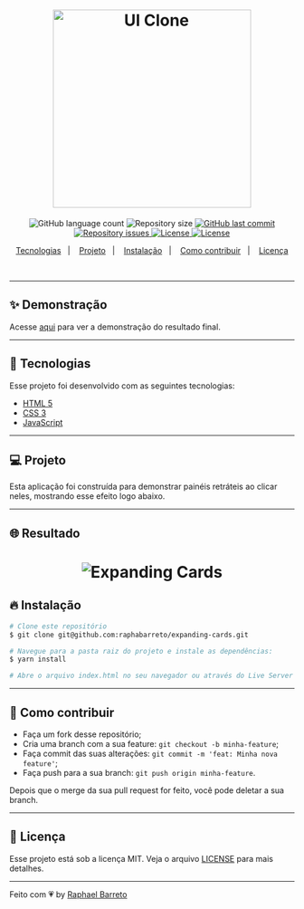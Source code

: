 <h1 align="center">
  <img alt="UI Clone" title="#delicinha" src="https://res.cloudinary.com/raphael-barreto/image/upload/v1607834323/.github/50projects-50days/50projects-50days_geyuxg.png" width="350px" />
  <br/>
</h1>

<p align="center">
  <img alt="GitHub language count" src="https://img.shields.io/github/languages/count/raphabarreto/expanding-cards">

  <img alt="Repository size" src="https://img.shields.io/github/repo-size/raphabarreto/expanding-cards">

  <a href="https://github.com/raphabarreto/expanding-cards/commits/master">
    <img alt="GitHub last commit" src="https://img.shields.io/github/last-commit/raphabarreto/expanding-cards">
  </a>

  <a href="https://github.com/raphabarreto/expanding-cards/issues">
    <img alt="Repository issues" src="https://img.shields.io/github/issues/raphabarreto/expanding-cards">
  </a>

  <a href="https://github.com/raphabarreto/expanding-cards/blob/master/LICENSE.md">
    <img alt="License" src="https://img.shields.io/badge/license-MIT-brightgreen">
  <a>

  <a href="https://app.netlify.com/sites/expanding-cards-raphaelbarreto/deploys">
    <img alt="License" src="https://api.netlify.com/api/v1/badges/4d73975b-ef60-4539-88dc-8924d6161bb5/deploy-status">
  <a>
</p>

<p align="center">
  <a href="#-tecnologias">Tecnologias</a>&nbsp;&nbsp;&nbsp;|&nbsp;&nbsp;&nbsp;
  <a href="#-projeto">Projeto</a>&nbsp;&nbsp;&nbsp;|&nbsp;&nbsp;&nbsp;
  <a href="#-instalação">Instalação</a>&nbsp;&nbsp;&nbsp;|&nbsp;&nbsp;&nbsp;
  <a href="#-instalação">Como contribuir</a>&nbsp;&nbsp;&nbsp;|&nbsp;&nbsp;&nbsp;
  <a href="#-licença">Licença</a>
</p>

<br>

---

## ✨ Demonstração

<p >Acesse <a href="https://expanding-cards.raphabarreto.com.br/">aqui</a> para ver a demonstração do resultado final.</p>

---

## 🚀 Tecnologias

Esse projeto foi desenvolvido com as seguintes tecnologias:

- [HTML 5](https://developer.mozilla.org/pt-BR/docs/Web/HTML/HTML5)
- [CSS 3](https://developer.mozilla.org/pt-BR/docs/Web/CSS)
- [JavaScript](https://developer.mozilla.org/pt-BR/docs/Web/JavaScript)

---

## 💻 Projeto

Esta aplicação foi construída para demonstrar painéis
retráteis ao clicar neles, mostrando esse efeito logo abaixo.

---

## 🌐 Resultado

<h1 align="center">
    <img alt="Expanding Cards" title="#delicinha" src="https://j.gifs.com/ROEynE.gif" />
</h1>

## 🔥 Instalação

```bash
# Clone este repositório
$ git clone git@github.com:raphabarreto/expanding-cards.git

# Navegue para a pasta raiz do projeto e instale as dependências:
$ yarn install

# Abre o arquivo index.html no seu navegador ou através do Live Server do Visual Studio Code

```
---

## 🤔 Como contribuir

- Faça um fork desse repositório;
- Cria uma branch com a sua feature: `git checkout -b minha-feature`;
- Faça commit das suas alterações: `git commit -m 'feat: Minha nova feature'`;
- Faça push para a sua branch: `git push origin minha-feature`.

Depois que o merge da sua pull request for feito, você pode deletar a sua branch.

---

## 🧾 Licença

Esse projeto está sob a licença MIT. Veja o arquivo [LICENSE](LICENSE.md) para mais detalhes.

---

Feito com 💗 by [Raphael Barreto](https://bit.ly/contato-linkedin)
